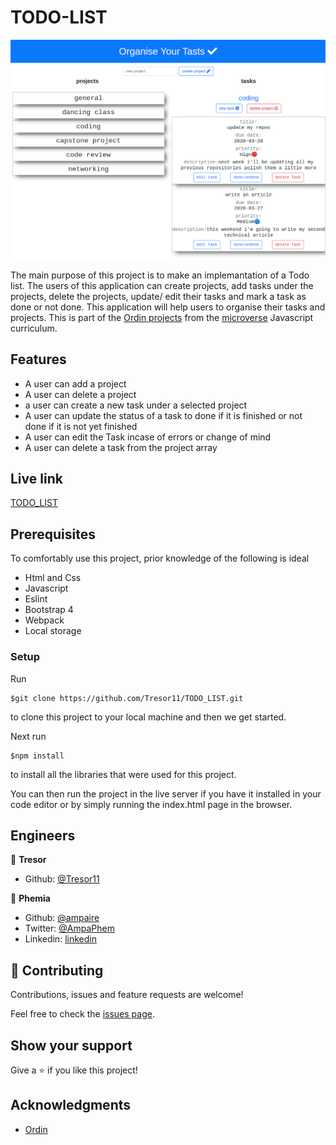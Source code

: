 # TODO-LIST

![screenshot](todo.png)

The main purpose of this project is to make an implemantation of a Todo list. The users of this application can create projects, add tasks under the projects, delete the projects, update/ edit their tasks and mark a task as done or not done. This application will help users to organise their tasks and projects. This is part of the [Ordin projects](https://www.theodinproject.com/courses/javascript/lessons/todo-list) from the [microverse](https://www.microverse.org/)  Javascript curriculum.

## Features
- A user can add a project
- A user can delete a project
- a user can create a new task under a selected project
- A user can update the status of a task to done if it is finished or not done if it is not yet finished
- A user can edit the Task incase of errors or change of mind
- A user can delete a task from the project array

## Live link
[TODO_LIST](https://rawcdn.githack.com/Tresor11/TODO-LIST/22e07226da864e479aa021c5b744642fa68869f3/dist/index.html)

## Prerequisites
To comfortably use this project, prior knowledge of the following is ideal
- Html and Css
- Javascript
- Eslint
- Bootstrap 4
- Webpack
- Local storage

### Setup
Run 
~~~ 
$git clone https://github.com/Tresor11/TODO_LIST.git 
~~~
to clone this project to your local machine and then we get started.

Next run
~~~
$npm install
~~~
to install all the libraries that were used for this project.

You can then run the project in the live server if you have it installed in your code editor or by simply running the index.html page in the browser.

## Engineers
👤 **Tresor**

- Github: [@Tresor11](https://github.com/Tresor11)

👤 **Phemia**

- Github: [@ampaire](https://github.com/ampaire)
- Twitter: [@AmpaPhem](https://twitter.com/AmpaPhem)
- Linkedin: [linkedin](https://linkedin.com/ampaire-phemia)


## 🤝 Contributing

Contributions, issues and feature requests are welcome!

Feel free to check the [issues page](https://github.com/Tresor11/TODO-LIST/issues).

## Show your support

Give a ⭐️ if you like this project!

## Acknowledgments
- [Ordin](https://www.theodinproject.com/courses/javascript/lessons/todo-list)

